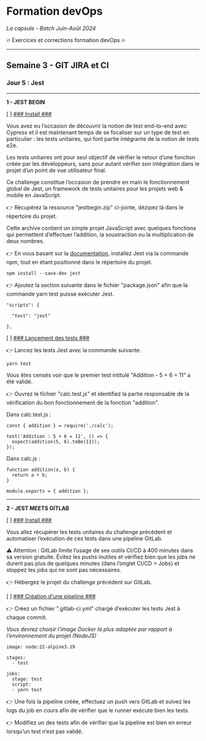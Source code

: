 # Formation devOps
_La capsule - Batch Juin-Août 2024_

:fire: Exercices et corrections formation devOps :fire:

---

## Semaine 3 - GIT JIRA et CI

### Jour 5 : Jest ###

---

**1 - JEST BEGIN**

[ ] <ins>### Install ###</ins>

Vous avez eu l’occasion de découvrir la notion de test end-to-end avec Cypress et il est maintenant temps de se focaliser sur un type de test en particulier : les tests unitaires, qui font partie intégrante de la notion de tests e2e.

Les tests unitaires ont pour seul objectif de vérifier le retour d’une fonction créée par les développeurs, sans pour autant vérifier son intégration dans le projet d’un point de vue utilisateur final.

Ce challenge constitue l’occasion de prendre en main le fonctionnement global de Jest, un framework de tests unitaires pour les projets web & mobile en JavaScript.

👉 Récupérez la ressource "jestbegin.zip" ci-jointe, dézipez là dans le répertoire du projet.

Cette archive contient un simple projet JavaScript avec quelques fonctions qui permettent d’effectuer l’addition, la soustraction ou la multiplication de deux nombres.

👉 En vous basant sur la [documentation](https://jestjs.io/docs/getting-started), installez Jest via la commande npm, tout en étant positionné dans le répertoire du projet.

```
npm install --save-dev jest
```

👉 Ajoutez la section suivante dans le fichier "package.json" afin que la commande yarn test puisse exécuter Jest.

```
"scripts": {

  "test": "jest"

},
```


[ ] <ins>### Lancement des tests ###</ins>

👉 Lancez les tests Jest avec la commande suivante.

```
yarn test
```

Vous êtes censés voir que le premier test intitulé "Addition - 5 + 6 = 11" a été validé.

👉 Ouvrez le fichier "calc.test.js" et identifiez la partie responsable de la vérification du bon fonctionnement de la fonction "addition”.

Dans calc.test.js : 

```
const { addition } = require('./calc');

test('Addition : 5 + 6 = 11', () => {
  expect(addition(5, 6).toBe(11));
});
```

Dans calc.js :


```
function addition(a, b) {
  return a + b;
}

module.exports = { addition };
```

---

**2 - JEST MEETS GITLAB**

[ ] <ins>### Install ###</ins>

Vous allez récupérer les tests unitaires du challenge précédent et automatiser l’exécution de ces tests dans une pipeline GitLab.

⚠️ Attention : GitLab limite l’usage de ses outils CI/CD à 400 minutes dans sa version gratuite.
Évitez les pushs inutiles et vérifiez bien que les jobs ne durent pas plus de quelques minutes (dans l’onglet CI/CD > Jobs) et stoppez les jobs qui ne sont pas nécessaires.

👉 Hébergez le projet du challenge précédent sur GitLab.


[ ] <ins>### Création d'une pipeline ###</ins>

👉 Créez un fichier ".gitlab-ci.yml" chargé d’exécuter les tests Jest à chaque commit.

_Vous devrez choisir l’image Docker la plus adaptée par rapport à l’environnement du projet (NodeJS)_

```
image: node:22-alpine3.19

stages:
  - test

jobs:
  stage: test
  script:
  - yarn test
```

👉 Une fois la pipeline créée, effectuez un push vers GitLab et suivez les logs du job en cours afin de vérifier que le runner exécute bien les tests.

👉 Modifiez un des tests afin de vérifier que la pipeline est bien en erreur lorsqu’un test n’est pas validé.
